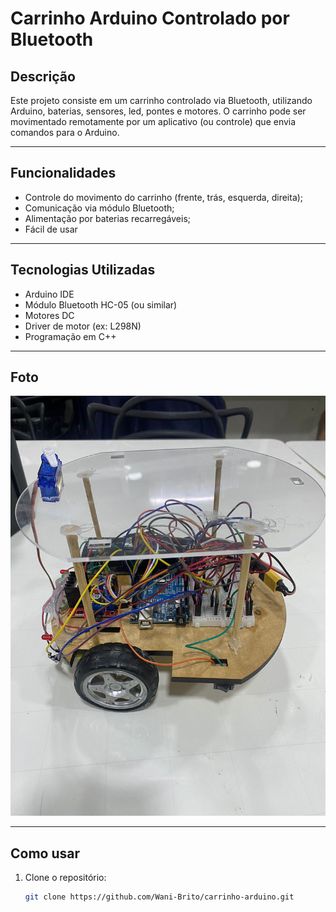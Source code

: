 # Carrinho Arduino Controlado por Bluetooth

## Descrição

Este projeto consiste em um carrinho controlado via Bluetooth, utilizando Arduino, baterias, sensores, led, pontes e motores. O carrinho pode ser movimentado remotamente por um aplicativo (ou controle) que envia comandos para o Arduino.

---

## Funcionalidades

- Controle do movimento do carrinho (frente, trás, esquerda, direita);
- Comunicação via módulo Bluetooth;
- Alimentação por baterias recarregáveis;
- Fácil de usar

---

## Tecnologias Utilizadas

- Arduino IDE
- Módulo Bluetooth HC-05 (ou similar)
- Motores DC
- Driver de motor (ex: L298N)
- Programação em C++

---
## Foto

![Foto do carrinho](imagens/carrinho.jpg)

---
## Como usar

1. Clone o repositório:
   ```bash
   git clone https://github.com/Wani-Brito/carrinho-arduino.git
